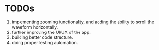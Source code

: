# TODOs

1. implementing zooming functionality, and adding the ability to scroll the waveform horizontally.
2. further improving the UI/UX of the app.
3. building better code structure.
4. doing proper testing automation.

